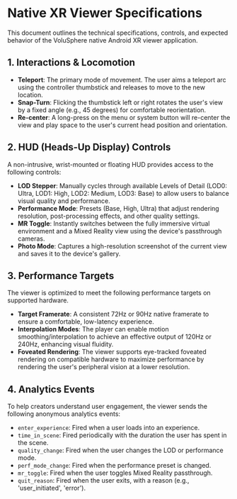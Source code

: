 # Native XR Viewer Specifications

This document outlines the technical specifications, controls, and expected behavior of the VoluSphere native Android XR viewer application.

## 1. Interactions & Locomotion

-   **Teleport**: The primary mode of movement. The user aims a teleport arc using the controller thumbstick and releases to move to the new location.
-   **Snap-Turn**: Flicking the thumbstick left or right rotates the user's view by a fixed angle (e.g., 45 degrees) for comfortable reorientation.
-   **Re-center**: A long-press on the menu or system button will re-center the view and play space to the user's current head position and orientation.

## 2. HUD (Heads-Up Display) Controls

A non-intrusive, wrist-mounted or floating HUD provides access to the following controls:

-   **LOD Stepper**: Manually cycles through available Levels of Detail (LOD0: Ultra, LOD1: High, LOD2: Medium, LOD3: Base) to allow users to balance visual quality and performance.
-   **Performance Mode**: Presets (Base, High, Ultra) that adjust rendering resolution, post-processing effects, and other quality settings.
-   **MR Toggle**: Instantly switches between the fully immersive virtual environment and a Mixed Reality view using the device's passthrough cameras.
-   **Photo Mode**: Captures a high-resolution screenshot of the current view and saves it to the device's gallery.

## 3. Performance Targets

The viewer is optimized to meet the following performance targets on supported hardware.

-   **Target Framerate**: A consistent 72Hz or 90Hz native framerate to ensure a comfortable, low-latency experience.
-   **Interpolation Modes**: The player can enable motion smoothing/interpolation to achieve an effective output of 120Hz or 240Hz, enhancing visual fluidity.
-   **Foveated Rendering**: The viewer supports eye-tracked foveated rendering on compatible hardware to maximize performance by rendering the user's peripheral vision at a lower resolution.

## 4. Analytics Events

To help creators understand user engagement, the viewer sends the following anonymous analytics events:

-   `enter_experience`: Fired when a user loads into an experience.
-   `time_in_scene`: Fired periodically with the duration the user has spent in the scene.
-   `quality_change`: Fired when the user changes the LOD or performance mode.
-   `perf_mode_change`: Fired when the performance preset is changed.
-   `mr_toggle`: Fired when the user toggles Mixed Reality passthrough.
-   `quit_reason`: Fired when the user exits, with a reason (e.g., 'user_initiated', 'error').
